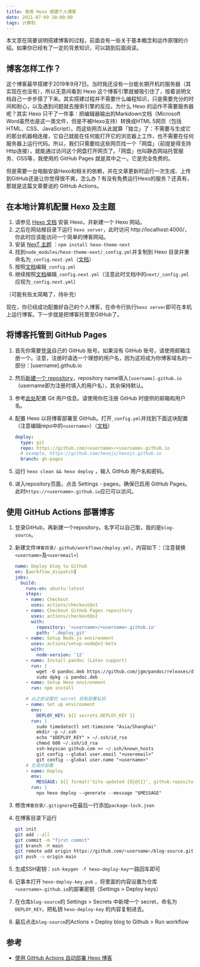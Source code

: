 ```yaml
---
title: 使用 Hexo 搭建个人博客
date: 2021-07-09 18:00:00
tags: 计算机
---
```


本文意在简要说明搭建博客的过程，前面会有一些关于基本概念和运作原理的介绍。如果你已经有了一定的背景知识，可以跳到后面阅读。

## 博客怎样工作？

这个博客最早搭建于2019年9月7日。当时我还没有一台能长期开机的服务器（其实现在也没有），所以无意间看到 Hexo 这个博客引擎就被吸引住了，按着说明文档自己一步步搭了下来。其实搭建过程并不需要什么编程知识，只是需要充分的时间和耐心，以及遇到问题就去搜索引擎的反应。为什么 Hexo 的运作不需要服务器呢？其实 Hexo 只干了一件事：把编辑器输出的Markdown文档（Microsoft Word虽然也是这一类文件，但是不被Hexo支持）转换成HTML 5网页（包括HTML、CSS、JavaScript）。而这些网页从此就算「独立」了：不需要与生成它的那台机器相连接，它自己就能在任何能打开它的浏览器上工作，也不需要在任何服务器上运行代码。所以，我们只需要给这些网页找一个「网盘」（前提是得支持Http连接），就能通过访问这个网盘打开网页了。「网盘」也叫静态网站托管服务、OSS等，我使用的 GitHub Pages 就是其中之一。它是完全免费的。

但是需要一台电脑安装Hexo和相关的依赖，并在文章更新时运行一次生成、上传到GitHub还是让你觉得很不爽，怎么办？有没有免费运行Hexo的服务？还真有，那就是这篇文章要说的 GitHub Actions。

## 在本地计算机配置 Hexo 及主题

1. 请参见 [Hexo 文档](https://hexo.io/zh-cn/docs/) 安装 Hexo，并新建一个 Hexo 网站。
2. 之后在网站根目录下运行 `hexo server`，此时访问 http://localhost:4000/，你此时应该能访问一个简单的博客网站。
3. 安装 [NexT 主题](https://theme-next.js.org/docs/) ：`npm install hexo-theme-next`
4. 找到`node_modules/hexo-theme-next/_config.yml`并复制到 Hexo 目录并重命名为`_config.next.yml`（[文档](https://theme-next.js.org/docs/getting-started/configuration.html)）
5. 按照[文档](https://theme-next.js.org/docs/getting-started/#Enabling-NexT)编辑`_config.yml`
6. 继续按照[文档](https://theme-next.js.org/docs/theme-settings/#Choosing-Scheme)编辑`_config.next.yml`（注意此时文档中的`next/_config.yml`应视为`_config.next.yml`）

（可能有些太简略了，待补充）

现在，你已经成功配置好自己的个人博客，在命令行执行`hexo server`即可在本机上运行博客。下一步就是把博客托管至GitHub了。

## 将博客托管到 GitHub Pages

1. 首先你需要[登录](https://github.com/login)自己的 GitHub 账号。如果没有 GitHub 账号，请使用邮箱注册一个。注意，注册时请选一个理想的用户名，因为这将成为你博客域名的一部分：[username].github.io

2. 然后[新建一个 repository](https://github.com/new)，repository name填入`[username].github.io`（username即为注册时填入的用户名），其余保持默认。

3. 参考[此处](https://git-scm.com/book/zh/v2/%E8%B5%B7%E6%AD%A5-%E5%88%9D%E6%AC%A1%E8%BF%90%E8%A1%8C-Git-%E5%89%8D%E7%9A%84%E9%85%8D%E7%BD%AE#_%E7%94%A8%E6%88%B7%E4%BF%A1%E6%81%AF)配置 Git 用户信息。请使用你在注册 GitHub 时提供的邮箱和用户名。

4. 配置 Hexo 以将博客部署至 GitHub。打开`_config.yml`并找到下面这块配置（注意编辑repo中的`<username>`）（[文档](https://hexo.io/zh-cn/docs/github-pages#%E7%A7%81%E6%9C%89-Repository)）

   ```yaml
   deploy:
     type: git
     repo: https://github.com/<username>/<username>.github.io
     # example, https://github.com/hexojs/hexojs.github.io
     branch: gh-pages
   ```

5. 运行 `hexo clean && hexo deploy` ，输入 GitHub 用户名和密码。

6. 进入repository页面，点击 Settings - pages，确保已启用 GitHub Pages。此时`https://<username>.github.io`应已可以访问。

## 使用 GitHub Actions 部署博客

1. 登录GitHub，再新建一个repository。名字可以自己取，我的是`blog-source`。

2. 新建文件`博客目录/.github/workflows/deploy.yml`，内容如下：（注意替换`<username>`及`<useremail>`）

   ```yaml
   name: Deploy blog to Github
   on: [workflow_dispatch]
   jobs:
     build:
       runs-on: ubuntu-latest
       steps:
       - name: Checkout
         uses: actions/checkout@v1
       - name: Checkout GitHub Pages repository
         uses: actions/checkout@v2
         with:
           repository: '<username>/<username>.github.io'
           path: '.deploy_git'
       - name: Setup Node.js environment
         uses: actions/setup-node@v2-beta
         with:
           node-version: '12'
       - name: Install pandoc (Latex support)
         run: |
           wget -O pandoc.deb https://github.com/jgm/pandoc/releases/download/2.13/pandoc-2.13-1-amd64.deb
           sudo dpkg -i pandoc.deb
       - name: Setup Hexo environment
         run: npm install
   
       # 从之前设置的 secret 获取部署私钥
       - name: Set up environment
         env:
           DEPLOY_KEY: ${{ secrets.DEPLOY_KEY }}
         run: |
           sudo timedatectl set-timezone "Asia/Shanghai"
           mkdir -p ~/.ssh
           echo "$DEPLOY_KEY" > ~/.ssh/id_rsa
           chmod 600 ~/.ssh/id_rsa
           ssh-keyscan github.com >> ~/.ssh/known_hosts
           git config --global user.email "<useremail>"
           git config --global user.name "<username>"
       # 生成并部署
       - name: Deploy
         env:
           MESSAGE: ${{ format('Site updated {0}@{1}', github.repository, github.sha) }}
         run: |
           npx hexo deploy --generate --message "$MESSAGE"
   ```
   
4. 修改`博客目录/.gitignore`在最后一行添加`package-lock.json`

5. 在博客目录下运行

   ```bash
   git init
   git add --all
   git commit -m "first commit"
   git branch -M main
   git remote add origin https://github.com/<username>/blog-source.git
   git push -u origin main
   ```

5. 生成SSH密钥：`ssh-keygen -f hexo-deploy-key`一路回车即可
6. 记事本打开 `hexo-deploy-key.pub` ，将里面的内容设置为仓库`<username>.github.io`的部署密钥（Settings > Deploy keys）
7. 在仓库`blog-source`的 Settings > Secrets 中新增一个 secret，命名为 `DEPLOY_KEY`，把私钥 `hexo-deploy-key` 的内容复制进去。
8. 最后点击`blog-source`的Actions > Deploy blog to Github > Run workflow

## 参考

- [使用 GitHub Actions 自动部署 Hexo 博客](https://printempw.github.io/use-github-actions-to-deploy-hexo-blog/)

